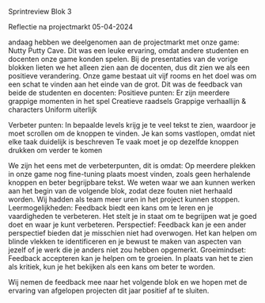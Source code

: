 Sprintreview Blok 3
 
Reflectie na projectmarkt 05-04-2024
 
andaag hebben we deelgenomen aan de projectmarkt met onze game: Nutty Putty Cave. Dit was een leuke ervaring, omdat andere studenten en docenten onze game konden spelen. Bij de presentaties van de vorige blokken lieten we het alleen zien aan de docenten, dus dit zien we als een positieve verandering.
Onze game bestaat uit vijf rooms en het doel was om een schat te vinden aan het einde van de grot. Dit was de feedback van beide de studenten en docenten:
Positieve punten:
Er zijn meerdere grappige momenten in het spel
Creatieve raadsels
Grappige verhaallijn & characters
Uniform uiterlijk
 
Verbeter punten:
In bepaalde levels krijg je te veel tekst te zien, waardoor je moet scrollen om de knoppen te vinden.
Je kan soms vastlopen, omdat niet elke taak duidelijk is beschreven
Te vaak moet je op dezelfde knoppen drukken om verder te komen
 
We zijn het eens met de verbeterpunten, dit is omdat:
Op meerdere plekken in onze game nog fine-tuning plaats moest vinden, zoals geen herhalende knoppen en beter begrijpbare tekst.
We weten waar we aan kunnen werken aan het begin van de volgende blok, zodat deze fouten niet herhaald worden.
Wij hadden als team meer uren in het project kunnen stoppen.
Leermogelijkheden: Feedback biedt een kans om te leren en je vaardigheden te verbeteren. Het stelt je in staat om te begrijpen wat je goed doet en waar je kunt verbeteren.
Perspectief: Feedback kan je een ander perspectief bieden dat je misschien niet had overwogen. Het kan helpen om blinde vlekken te identificeren en je bewust te maken van aspecten van jezelf of je werk die je anders niet zou hebben opgemerkt.
Groeimindset: Feedback accepteren kan je helpen om te groeien. In plaats van het te zien als kritiek, kun je het bekijken als een kans om beter te worden.
 
Wij nemen de feedback mee naar het volgende blok en we hopen met de ervaring van afgelopen projecten dit jaar positief af te sluiten.